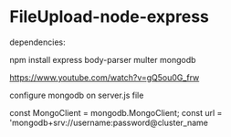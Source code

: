 # FileUpload-node-express

dependencies:

npm install express body-parser multer mongodb

https://www.youtube.com/watch?v=gQ5ou0G_frw


configure mongodb on server.js file

const MongoClient = mongodb.MongoClient;
const url = 'mongodb+srv://username:password@cluster_name
